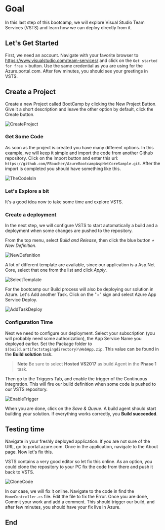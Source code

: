 # Goal

In this last step of this bootcamp, we will explore Visual Studio Team Services (VSTS) and learn how we can deploy directly from it.

## Let's Get Started

First, we need an account. Navigate with your favorite browser to https://www.visualstudio.com/team-services/ and click on the `Get started for free >` button.  Use the same credential as you are using for the Azure.portal.com. After few minutes, you should see your greetings in VSTS.

## Create a Project

Create a new Project called BootCamp by clicking the New Project Button. Give it a short description and leave the other option by default, click the Create button.

![CreateProject][CreateProject]

### Get Some Code

As soon as the project is created you have many different options. In this example, we will keep it simple and import the code from another Github repository. Click on the Import button and enter this url: `https://github.com/FBoucher/AzureBootcampAspNetCoreSample.git`. After the import is completed you should have something like this.

![TheCodeIsIn][TheCodeIsIn]

### Let's Explore a bit

It's a good idea now to take some time and explore VSTS. 

### Create a deployment

In the next step, we will configure VSTS to start automatically a build and a deployment when some changes are pushed to the repository.

From the top menu, select *Build and Release*, then click the blue button *+ New Definition*.

![NewDefenition][NewDefenition]

A lot of different template are available, since our application is a Asp.Net Core, select that one from the list and click *Apply*.

![SelectTemplate][SelectTemplate]

For the bootcamp our Build process will also be deploying our solution in Azure. Let's Add another Task. Click on the "+" sign and select Azure App Service Deploy.

![AddTaskDeploy][AddTaskDeploy]

### Configuration Time

Next we need to configure our deployment. Select your subscription (you will probably need some authorization), the App Service Name you deployed earlier. Set the Package folder to `$(build.artifactstagingdirectory)\WebApp.zip`. This value can be found in the **Build solution** task.

> **Note**
> Be sure to select **Hosted VS2017** as build Agent in the **Phase 1** task.

Then go to the Triggers Tab, and enable the trigger of the Continuous Integration. This will fire our build definition when some code is pushed to our VSTS repository.

![EnableTrigger][EnableTrigger]

When you are done, click on the *Save & Queue*.  A build agent should start building your solution.  If everything works correctly, you  **Build succeeded**.

## Testing time

Navigate in your freshly deployed application.  If you are not sure of the URL, go to portal.azure.com. Once in the application, navigate to the About page. Now let's fix this.

VSTS contains a very good editor so let fix this online. As an option, you could clone the repository to your PC fix the code from there and push it back to VSTS.

 ![CloneCode][CloneCode]

In our case, we will fix it online. Navigate to the code in find the `HomeController.cs` file. Edit the file to fix the Error. Once you are done, Commit your work and add a comment.  This should trigger our build, and after few minutes, you should have your fix live in Azure.

## End

[CreateProject]: Media/CreateProject.png "Creating a new Project"
[TheCodeIsIn]: Media/TheCodeIsIn.png "The Code Is In"
[NewDefenition]: Media/NewDefenition.png "New Defenition"
[SelectTemplate]: Media/SelectTemplate.png "Select the template"
[AddTaskDeploy]: Media/AddTaskDeploy.png "Add Task to Deploy"
[EnableTrigger]: Media/EnableTrigger.png "Enable Trigger"
[CloneCode]: Media/CloneCode.png "Clone Code"


